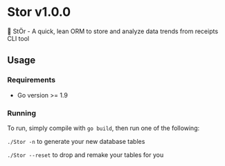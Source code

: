 # Stor v1.0.0
🦑 StÖr - A quick, lean ORM to store and analyze data trends from receipts CLI tool

## Usage
### Requirements
* Go version >= 1.9

### Running
To run, simply compile with `go build`, then run one of the following:

`./Stor -n` to generate your new database tables

`./Stor --reset` to drop and remake your tables for you
